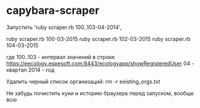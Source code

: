 capybara-scraper
================

Запустить 'ruby scraper.rb 100..103-04-2014',

ruby scraper.rb 100-03-2015
ruby scraper.rb 102-03-2015
ruby scraper.rb 104-03-2015

где 100..103 - интервал значений в строке https://eecology.espesoft.com:8443/ecologyapp/showRegisteredUser
04 - квартал
2014 - год

Удалить черный список организаций:
rm -r existing_orgs.txt

Не забудь почистить куки и историю браузера перед запуском, вообще всю
